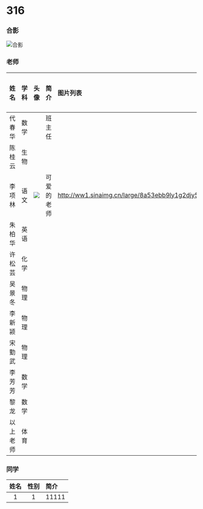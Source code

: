 # 316
### 合影
![合影](https://ss1.bdstatic.com/70cFuXSh_Q1YnxGkpoWK1HF6hhy/it/u=4136022183,930768162&fm=26&gp=0.jpg)
### 老师

| 姓名      |学科 |头像| 简介  |图片列表|音频列表|视频列表|
|:--------:|:--------:|:---:|:---:|:---|:---|:---|
| 代春华  | 数学 |   |班主任  ||||
| 陈桂云     |   生物 | |   ||||
| 李项林      |    语文 |![](http://ww1.sinaimg.cn/thumbnail/8a53ebb9ly1g2dk86pbpoj213z1gqqjp.jpg)|可爱的老师|http://ww1.sinaimg.cn/large/8a53ebb9ly1g2djy5uzrgj213z1gqqjp.jpg|||
| 朱柏华      |    英语 ||  ||||
| 许松芸      |    化学 | |  ||||
| 吴景冬      |    物理 | |  ||||
| 李新颍      |    物理 | |  ||||
| 宋勤武      |    物理 |  | ||||
| 李芳芳      |    数学 | |  ||||
| 黎龙      |    数学 |   ||||
| 以上老师      |   体育 |   ||||

### 同学

| 姓名 | 性别 | 简介 |
| :---:| :---:| :--- |
| 1 | 1 | 11111|



